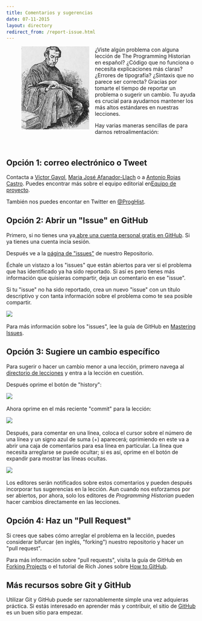 ```yaml
---
title: Comentarios y sugerencias
date: 07-11-2015
layout: directory
redirect_from: /report-issue.html
---
```


<figure>
	<img src="../images/reader-sm.png" width="180px" style="float: left; margin-right: 15px; margin-bottom: 15px;" />
</figure>

¿Viste algún problema con alguna lección de The Programming Historian en español? ¿Código que no funciona o necesita explicaciones más claras? ¿Errores de tipografía? ¿Sintaxis que no parece ser correcta? Gracias por tomarte el tiempo de reportar un problema o sugerir un cambio. Tu ayuda es crucial para ayudarnos mantener los más altos estándares en nuestras lecciones.

Hay varias maneras sencillas de para darnos retroalimentación:

<br/>

## Opción 1: correo electrónico o Tweet

Contacta a <a href="mailto:vgayol@colmich.edu.mx">Víctor Gayol</a>, <a href="mailto:mariajose@neogranadina.org">Maria José Afanador-Llach</a> o a <a href="mailto:rojas.castro.antonio@gmail.com">Antonio Rojas Castro</a>.  Puedes encontrar más sobre el equipo editorial en[Equipo de proyecto](./equipo-de-proyecto.html). 

También nos puedes encontar en Twitter en [@ProgHist](https://twitter.com/proghist).

## Opción 2: Abrir un "Issue" en GitHub

Primero, si no tienes una ya,[abre una cuenta personal gratis en GitHub](https://help.github.com/articles/signing-up-for-a-new-github-account). Si ya tienes una cuenta incia sesión. 

Después ve a la [página de "issues"](https://github.com/programminghistorian/jekyll/issues?state=open) de nuestro Repositorio.  

Échale un vistazo a los "issues" que están abiertos para ver si el problema que has identificado ya ha sido reportado. Si así es pero tienes más información que quisieras compartir, deja un comentario en ese "issue".

Si tu "issue" no ha sido reportado, crea un nuevo "issue" con un título descriptivo y con tanta información sobre el problema como te sea posible compartir. 

![](https://cloud.githubusercontent.com/assets/1126864/3697100/52b37768-139e-11e4-816e-c3eee5516997.png)

Para más información sobre los "issues", lee la guía de GitHub en [Mastering Issues](https://guides.github.com/features/issues/).

## Opción 3: Sugiere un cambio específico 

Para sugerir o hacer un cambio menor a una lección, primero navega al [directorio de lecciones](https://github.com/programminghistorian/jekyll/tree/gh-pages/lessons) y entra a la lección en cuestión. 

Después oprime el botón de "history":

![](https://cloud.githubusercontent.com/assets/1126864/4781623/36c1e29e-5cb2-11e4-9ed8-df952fbd4a0b.png)

Ahora oprime en el más reciente "commit" para la lección:

![](https://cloud.githubusercontent.com/assets/1126864/4781629/901b4330-5cb2-11e4-9bc9-d211daa5e987.png)

Después, para comentar en una línea, coloca el cursor sobre el número de una línea y un signo azul de suma (+) aparecerá; oprimiendo en este va a abrir una caja de comentarios para esa línea en particular. La línea que necesita arreglarse se puede ocultar; si es así, oprime en el botón de expandir para mostrar las líneas ocultas. 

![](https://cloud.githubusercontent.com/assets/1126864/4781633/27b780b4-5cb3-11e4-81aa-0ed217b94a2f.png)

Los editores serán notificados sobre estos comentarios y pueden después incorporar tus sugerencias en la lección. Aun cuando nos esforzamos por ser abiertos, por ahora, solo los editores de _Programming Historian_ pueden hacer cambios directamente en las lecciones.


## Opción 4: Haz un "Pull Request"

Si crees que sabes cómo arreglar el problema en la lección, puedes considerar bifurcar (en inglés, "forking") nuestro repositorio y hacer un "pull request".

Para más información sobre "pull requests", visita la guía de GitHub en [Forking Projects](https://guides.github.com/activities/forking/) o el tutorial de Rich Jones sobre [How to GitHub](https://gun.io/blog/how-to-github-fork-branch-and-pull-request/).

## Más recursos sobre Git y GitHub

Utilizar Git y GitHub puede ser razonablemente simple una vez adquieras práctica. Si estás interesado en aprender más y contribuir, el sitio de [GitHub](https://help.github.com/articles/good-resources-for-learning-git-and-github/) es un buen sitio para empezar.
